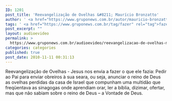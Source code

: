 ```yaml
---
ID: 1201
post_title: 'Reevangelização de Ovelhas &#8211; Maurício Bronzatto'
author: ' <a href="https://www.gruponews.com.br/autor/mauricio-bronzatto" rel="tag">Maurício Bronzatto</a>'
tags: ' <a href="https://www.gruponews.com.br/tag/fazer" rel="tag">fazer</a>, <a href="https://www.gruponews.com.br/tag/fazia" rel="tag">fazia</a>, <a href="https://www.gruponews.com.br/tag/jesus" rel="tag">Jesus</a>, <a href="https://www.gruponews.com.br/tag/orar" rel="tag">orar</a>, <a href="https://www.gruponews.com.br/tag/sabiam" rel="tag">sabiam</a>'
post_excerpt: ""
layout: audioevideo
permalink: >
  https://www.gruponews.com.br/audioevideo/reevangelizacao-de-ovelhas-mauricio-bronzatto
categories: categories
published: true
post_date: 2010-11-11 00:31:13
---
```

Reevangelização de Ovelhas - Jesus nos envia a fazer o que ele fazia: Pedir ao Pai para enviar obreiros à sua seara, ou seja, anunciar o reino de Deus as ovelhas perdidas da casa de Israel que compunham uma multidão que freqüentava as sinagogas onde aprendiam orar, ler a bíblia, dizimar, ofertar, mas que não sabiam sobre o reino de Deus – a Vontade de Deus.